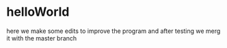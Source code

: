 # helloWorld

here we make some edits to improve the program and after testing we merg it with the master branch
